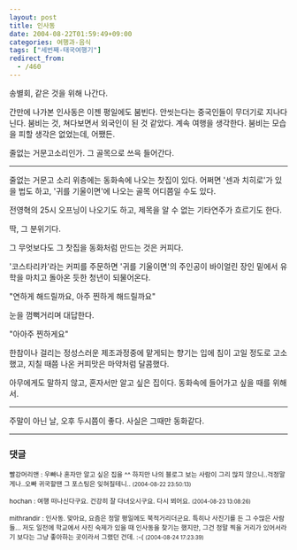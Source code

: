 ```yaml
---
layout: post
title: 인사동
date: 2004-08-22T01:59:49+09:00
categories: 여행과-음식
tags: ["세번째-태국여행기"]
redirect_from:
  - /460
---
```


송별회, 같은 것을 위해 나간다.

간만에 나가본 인사동은 이젠 평일에도 붐빈다. 안씻는다는 중국인들이 무더기로 지나다닌다. 붐비는 것, 쳐다보면서 외국인이 된 것 같았다. 계속 여행을 생각한다. 붐비는 모습을 피할 생각은 없었는데, 어쨌든.

줄없는 거문고소리인가. 그 골목으로 쓰윽 들어간다.

<hr />

줄없는 거문고 소리 위층에는 동화속에 나오는 찻집이 있다. 어쩌면 '센과 치히로'가 있을 법도 하고, '귀를 기울이면'에 나오는 골목 어디쯤일 수도 있다.

전영혁의 25시 오프닝이 나오기도 하고, 제목을 알 수 없는 기타연주가 흐르기도 한다.

딱, 그 분위기다.

그 무엇보다도 그 찻집을 동화처럼 만드는 것은 커피다.

'코스타리카'라는 커피를 주문하면 '귀를 기울이면'의 주인공이 바이얼린 장인 밑에서 유학을 마치고 돌아온 듯한 청년이 되물어온다.

"연하게 해드릴까요, 아주 찐하게 해드릴까요"

눈을 껌뻑거리며 대답한다.

"아아주 찐하게요"

한참이나 걸리는 정성스러운 제조과정중에 맡게되는 향기는 입에 침이 고일 정도로 고소했고, 지칠 때쯤 나온 커피맛은 마약처럼 달콤했다.

아무에게도 말하지 않고, 혼자서만 알고 싶은 집이다. 동화속에 들어가고 싶을 때를 위해서.

<hr />

주말이 아닌 날, 오후 두시쯤이 좋다. 사실은 그때만 동화같다.

* * *

### 댓글



<!--- cmt:798 --->
<!--- mail: --->
<!--- parent:0 --->

<small>빨강머리앤 : 우빠나 혼자만 알고 싶은 집을 ^^ 하지만 나의 블로그 보는 사람이 그리 많지 않으니..걱정말게나..오빠 귀국할땐 그 포스팅은 잊혀질테니.. <small>(2004-08-22 23:50:13)</small></small>


<!--- cmt:799 --->
<!--- mail: --->
<!--- parent:0 --->

<small>hochan : 여행 떠나신다구요. 건강히 잘 다녀오시구요. 다시 뵈어요. <small>(2004-08-23 13:08:26)</small></small>


<!--- cmt:800 --->
<!--- mail: --->
<!--- parent:0 --->

<small>mithrandir : 인사동. 맞아요, 요즘은 정말 평일에도 북적거리더군요. 특히나 사진기를 든 그 수많은 사람들... 저도 일전에 학교에서 사진 숙제가 있을 때 인사동을 찾기는 했지만, 그건 정말 찍을 거리가 있어서라기 보다는 그냥 좋아하는 곳이라서 그랬던 건데. :-( <small>(2004-08-24 17:23:39)</small></small>

